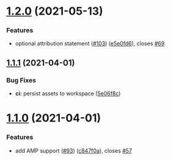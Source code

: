 # [1.2.0](https://github.com/Automattic/republication-tracker-tool/compare/v1.1.1...v1.2.0) (2021-05-13)


### Features

* optional attribution statement ([#103](https://github.com/Automattic/republication-tracker-tool/issues/103)) ([e5e0fd6](https://github.com/Automattic/republication-tracker-tool/commit/e5e0fd6f5134bcadbd8a43203faea3ab6c1fd050)), closes [#69](https://github.com/Automattic/republication-tracker-tool/issues/69)

## [1.1.1](https://github.com/Automattic/republication-tracker-tool/compare/v1.1.0...v1.1.1) (2021-04-01)


### Bug Fixes

* **ci:** persist assets to workspace ([5e06f8c](https://github.com/Automattic/republication-tracker-tool/commit/5e06f8cea22ad14a9b82875a223aeef7705fe370))

# [1.1.0](https://github.com/Automattic/republication-tracker-tool/compare/v1.0.2...v1.1.0) (2021-04-01)


### Features

* add AMP support ([#93](https://github.com/Automattic/republication-tracker-tool/issues/93)) ([c847f0a](https://github.com/Automattic/republication-tracker-tool/commit/c847f0a95c9cdb9c0bd089ef45880e56867ffe1b)), closes [#57](https://github.com/Automattic/republication-tracker-tool/issues/57)
